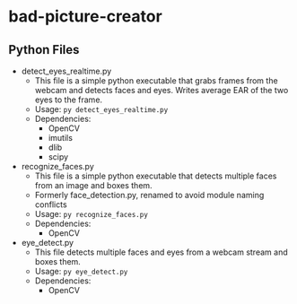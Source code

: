 # bad-picture-creator
## Python Files
- detect_eyes_realtime.py
  - This file is a simple python executable that grabs frames from the webcam and detects faces and eyes. Writes average EAR of the two eyes to the frame.
  - Usage: `py detect_eyes_realtime.py`
  - Dependencies:
    - OpenCV
    - imutils
    - dlib
    - scipy
- recognize_faces.py
  - This file is a simple python executable that detects multiple faces from an image and boxes them.
  - Formerly face_detection.py, renamed to avoid module naming conflicts
  - Usage: `py recognize_faces.py`
  - Dependencies:
    - OpenCV
- eye_detect.py
  - This file detects multiple faces and eyes from a webcam stream and boxes them. 
  - Usage: `py eye_detect.py`
  - Dependencies:
    - OpenCV